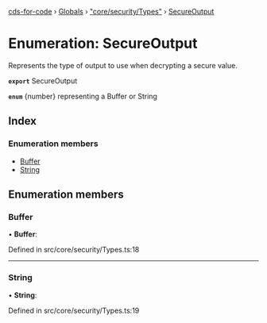 [cds-for-code](../README.md) › [Globals](../globals.md) › ["core/security/Types"](../modules/_core_security_types_.md) › [SecureOutput](_core_security_types_.secureoutput.md)

# Enumeration: SecureOutput

Represents the type of output to use when decrypting a secure value.

**`export`** SecureOutput

**`enum`** {number} representing a Buffer or String

## Index

### Enumeration members

* [Buffer](_core_security_types_.secureoutput.md#buffer)
* [String](_core_security_types_.secureoutput.md#string)

## Enumeration members

###  Buffer

• **Buffer**:

Defined in src/core/security/Types.ts:18

___

###  String

• **String**:

Defined in src/core/security/Types.ts:19
